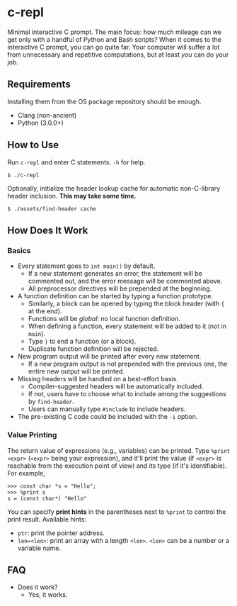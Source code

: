 # c-repl

Minimal interactive C prompt. The main focus: how much mileage can we get only with a handful of Python and Bash scripts? When it comes to the interactive C prompt, you can go quite far. Your computer will suffer a lot from unnecessary and repetitive computations, but at least _you_ can do your job.

## Requirements

Installing them from the OS package repository should be enough.

 - Clang (non-ancient)
 - Python (3.0.0+)

## How to Use

Run `c-repl` and enter C statements. `-h` for help.

```
$ ./c-repl
```

Optionally, initialize the header lookup cache for automatic non-C-library header inclusion. **This may take some time.**

```
$ ./assets/find-header cache
```


## How Does It Work

### Basics

 - Every statement goes to `int main()` by default.
    - If a new statement generates an error, the statement will be commented out, and the error message will be commented above.
    - All preprocessor directives will be prepended at the beginning.
 - A function definition can be started by typing a function prototype.
    - Similarly, a block can be opened by typing the block header (with `{` at the end).
    - Functions will be _global_: no local function definition.
    - When defining a function, every statement will be added to it (not in `main`).
    - Type `}` to end a function (or a block).
    - Duplicate function definition will be rejected.
 - New program output will be printed after every new statement.
    - If a new program output is not prepended with the previous one, the entire new output will be printed.
 - Missing headers will be handled on a best-effort basis.
    - Compiler-suggested headers will be automatically included.
    - If not, users have to choose what to include among the suggestions by `find-header`. 
    - Users can manually type `#include` to include headers.
 - The pre-existing C code could be included with the `-i` option.

### Value Printing

The return value of expressions (e.g., variables) can be printed. Type `%print <expr>` (`<expr>` being your expression), and it'll print the value (if `<expr>` is reachable from the execution point of view) and its type (if it's identifiable). For example,

```
>>> const char *s = "Hello";
>>> %print s
s = (const char*) "Hello"
```

You can specify **print hints** in the parentheses next to `%print` to control the print result. Available hints:

 - `ptr`: print the pointer address.
 - `len=<len>`: print an array with a length `<len>`. `<len>` can be a number or a variable name.

## FAQ

 - Does it work?
    - Yes, it works.
